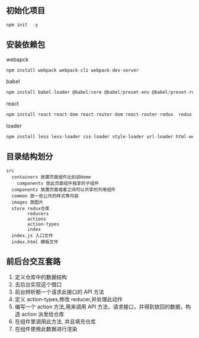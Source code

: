 ## 初始化项目

```js
npm init  -y
```

## 安装依赖包

webapck

```js
npm install webpack webpack-cli webpack-dev-server
```

babel

```js
npm install babel-loader @babel/core @babel/preset-env @babel/preset-react @babel/plugin-proposal-decorators @babel/plugin-proposal-class-properties
```

react

```js
npm install react react-dom react-router-dom react-router-redux  redux react-redux redux-thunk redux-logger redux-saga redux-promise react-transition-group
```

loader

```js
npm install less less-loader css-loader style-loader url-loader html-webpack-plugin
```

## 目录结构划分

```
src
  containers 放置页面组件比如说Home
    components 放此页面组件独享的子组件
  components 放置页面或者之间可以共享的共用组件
  common 放一些公共的样式等内容
  images 放图片
  store redux仓库
        reducers
        actions
        action-types
        index
  index.js 入口文件
  index.html 模板文件
```

## 前后台交互套路

1. 定义仓库中的数据结构
2. 去后台实现这个借口
3. 前台辨析额一个请求此接口的 API 方法
4. 定义 action-types,修改 reducer,并处理此动作
5. 编写一个 action 方法,用来调用 API 方法，请求接口，并得到放回的数据，构造 action 派发给仓库
6. 在组件里调用此方法, 并且填充仓库
7. 在组件使用此数据进行渲染
